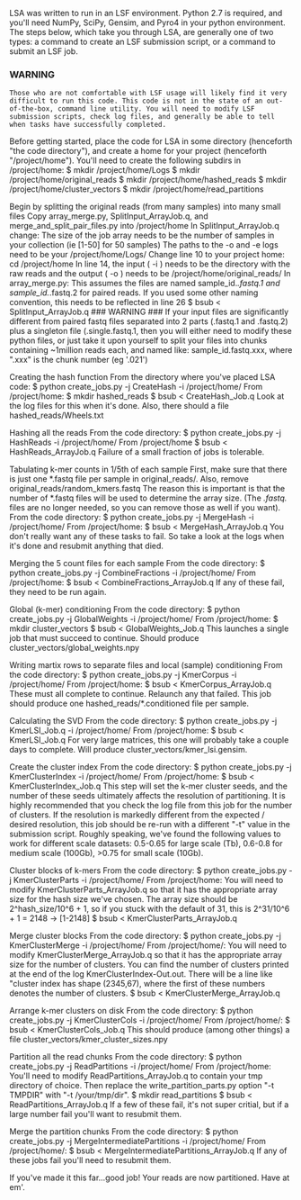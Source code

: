 LSA was written to run in an LSF environment. Python 2.7 is required, and you'll need NumPy, SciPy, Gensim, and Pyro4 in your python environment. The steps below, which take you through LSA, are generally one of two types: a command to create an LSF submission script, or a command to submit an LSF job.

### WARNING ###
	Those who are not comfortable with LSF usage will likely find it very difficult to run this code. This code is not in the state of an out-of-the-box, command line utility. You will need to modify LSF submission scripts, check log files, and generally be able to tell when tasks have successfully completed.

Before getting started, place the code for LSA in some directory (henceforth "the code directory"), and create a home for your project (henceforth "/project/home"). You'll need to create the following subdirs in /project/home:
		$ mkdir /project/home/Logs
		$ mkdir /project/home/original_reads
		$ mkdir /project/home/hashed_reads
		$ mkdir /project/home/cluster_vectors
		$ mkdir /project/home/read_partitions

Begin by splitting the original reads (from many samples) into many small files
	Copy array_merge.py, SplitInput_ArrayJob.q, and merge_and_split_pair_files.py into /project/home
		In SplitInput_ArrayJob.q change:
			The size of the job array needs to be the number of samples in your collection (ie [1-50] for 50 samples)
			The paths to the -o and -e logs need to be your /project/home/Logs/
			Change line 10 to your project home: cd /project/home
			In line 14, the input ( -i ) needs to be the directory with the raw reads and the output ( -o ) needs to be /project/home/original_reads/
		In array_merge.py:
			This assumes the files are named sample_id.*.fastq.1 and sample_id.*.fastq.2 for paired reads. If you used some other naming convention, this needs to be reflected in line 26
	$ bsub < SplitInput_ArrayJob.q
	### WARNING ###
		If your input files are significantly different from paired fastq files separated into 2 parts (.fastq.1 and .fastq.2) plus a singleton file (.single.fastq.1, then you will either need to modify these python files, or just take it upon yourself to split your files into chunks containing ~1million reads each, and named like: sample_id.fastq.xxx, where ".xxx" is the chunk number (eg '.021')

Creating the hash function
	From the directory where you've placed LSA code:
		$ python create_jobs.py -j CreateHash -i /project/home/
	From /project/home:
		$ mkdir hashed_reads
		$ bsub < CreateHash_Job.q
	Look at the log files for this when it's done. Also, there should a file hashed_reads/Wheels.txt

Hashing all the reads
	From the code directory:
		$ python create_jobs.py -j HashReads -i /project/home/
	From /project/home
		$ bsub < HashReads_ArrayJob.q
	Failure of a small fraction of jobs is tolerable.

Tabulating k-mer counts in 1/5th of each sample
	First, make sure that there is just one *.fastq file per sample in original_reads/. Also, remove original_reads/random_kmers.fastq
	The reason this is important is that the number of *.fastq files will be used to determine the array size. (The *.fastq.* files are no longer needed, so you can remove those as well if you want).
	From the code directory:
		$ python create_jobs.py -j MergeHash -i /project/home/
	From /project/home:
		$ bsub < MergeHash_ArrayJob.q
	You don't really want any of these tasks to fail. So take a look at the logs when it's done and resubmit anything that died.

Merging the 5 count files for each sample
	From the code directory:
		$ python create_jobs.py -j CombineFractions -i /project/home/
	From /project/home:
		$ bsub < CombineFractions_ArrayJob.q
	If any of these fail, they need to be run again.

Global (k-mer) conditioning
	From the code directory:
		$ python create_jobs.py -j GlobalWeights -i /project/home/
	From /project/home:
		$ mkdir cluster_vectors
		$ bsub < GlobalWeights_Job.q
	This launches a single job that must succeed to continue. Should produce cluster_vectors/global_weights.npy

Writing martix rows to separate files and local (sample) conditioning
	From the code directory:
		$ python create_jobs.py -j KmerCorpus -i /project/home/
	From /project/home:
		$ bsub < KmerCorpus_ArrayJob.q
	These must all complete to continue. Relaunch any that failed. This job should produce one hashed_reads/*.conditioned file per sample.

Calculating the SVD
	From the code directory:
		$ python create_jobs.py -j KmerLSI_Job.q -i /project/home/
	From /project/home:
		$ bsub < KmerLSI_Job.q
	For very large matrices, this one will probably take a couple days to complete. Will produce cluster_vectors/kmer_lsi.gensim.

Create the cluster index
	From the code directory:
		$ python create_jobs.py -j KmerClusterIndex -i /project/home/
	From /project/home:
		$ bsub < KmerClusterIndex_Job.q
	This step will set the k-mer cluster seeds, and the number of these seeds ultimately affects the resolution of partitioning. It is highly recommended that you check the log file from this job for the number of clusters. If the resolution is markedly different from the expected / desired resolution, this job should be re-run with a different "-t" value in the submission script. Roughly speaking, we've found the following values to work for different scale datasets: 0.5-0.65 for large scale (Tb), 0.6-0.8 for medium scale (100Gb), >0.75 for small scale (10Gb).

Cluster blocks of k-mers
	From the code directory:
		$ python create_jobs.py -j KmerClusterParts -i /project/home/
	From /project/home:
	You will need to modify KmerClusterParts_ArrayJob.q so that it has the appropriate array size for the hash size we've chosen. The array size should be 2^hash_size/10^6 + 1, so if you stuck with the default of 31, this is 2^31/10^6 + 1 = 2148 -> [1-2148]
		$ bsub < KmerClusterParts_ArrayJob.q

Merge cluster blocks
	From the code directory:
		$ python create_jobs.py -j KmerClusterMerge -i /project/home/
	From /project/home/:
	You will need to modify KmerClusterMerge_ArrayJob.q so that it has the appropriate array size for the number of clusters. You can find the number of clusters printed at the end of the log KmerClusterIndex-Out.out. There will be a line like "cluster index has shape (2345,67), where the first of these numbers denotes the number of clusters.
		$ bsub < KmerClusterMerge_ArrayJob.q

Arrange k-mer clusters on disk
	From the code directory:
		$ python create_jobs.py -j KmerClusterCols -i /project/home/
	From /project/home/:
		$ bsub < KmerClusterCols_Job.q
	This should produce (among other things) a file cluster_vectors/kmer_cluster_sizes.npy

Partition all the read chunks
	From the code directory:
		$ python create_jobs.py -j ReadPartitions -i /project/home/
	From /project/home:
	You'll need to modify ReadPartitions_ArrayJob.q to contain your tmp directory of choice. Then replace the write_partition_parts.py option "-t TMPDIR" with "-t /your/tmp/dir".
		$ mkdir read_partitions
		$ bsub < ReadPartitions_ArrayJob.q
	If a few of these fail, it's not super critial, but if a large number fail you'll want to resubmit them.

Merge the partition chunks
	From the code directory:
		$ python create_jobs.py -j MergeIntermediatePartitions -i /project/home/
	From /project/home/:
		$ bsub < MergeIntermediatePartitions_ArrayJob.q
	If any of these jobs fail you'll need to resubmit them.

If you've made it this far...good job! Your reads are now partitioned. Have at em'.
